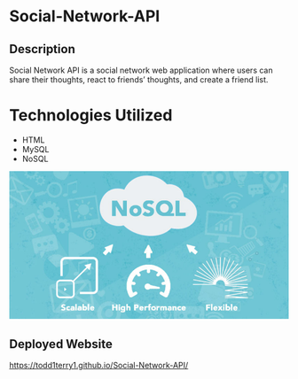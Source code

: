 # Social-Network-API

## Description 
 Social Network API is a social network web application where users can share their thoughts, react to friends’ thoughts, and create a friend list. 

# Technologies Utilized
* HTML
* MySQL
* NoSQL


![Todd's weather dashboard](assets/images/nosql.png)

## Deployed Website
https://todd1terry1.github.io/Social-Network-API/

